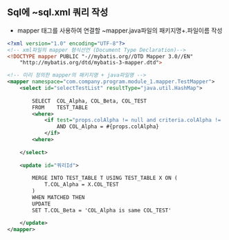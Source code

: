 <!-- --- --><!-- title: 10. Sql에 ~sql.xml 쿼리 작성 --><!-- updated: 2023-01-06 07:48:29Z --><!-- created: 2022-12-08 06:34:18Z --><!-- latitude: 37.26357270 --><!-- longitude: 127.02860090 --><!-- altitude: 0.0000 --><!-- --- -->## Sql에 ~sql.xml 쿼리 작성- mapper 태그를 사용하여 연결할 ~mapper.java파일의 패키지명+.파일이름 작성```xml<?xml version="1.0" encoding="UTF-8"?><!-- xml파일의 mapper 형식선언 (Document Type Declaration)--><!DOCTYPE mapper PUBLIC "-//mybatis.org//DTD Mapper 3.0//EN" 	"http://mybatis.org/dtd/mybatis-3-mapper.dtd"><!-- 미리 정의한 mapper의 패키지명 + java파일명 --><mapper namespace="com.company.program.module_1.mapper.TestMapper">	<select id="selectTestList" resultType="java.util.HashMap">				SELECT	COL_Alpha, COL_Beta, COL_TEST		FROM	TEST_TABLE		<where>			<if test="props.colAlpha != null and criteria.colAlpha != ' ' ">				AND COL_Alpha = #{props.colAlpha}			</if>		<where>				</select>				<update id="쿼리Id">				MERGE INTO TEST_TABLE T USING TEST_TABLE X ON (			T.COL_Alpha = X.COL_TEST		)		WHEN MATCHED THEN		UPDATE		SET T.COL_Beta = 'COL_Alpha is same COL_TEST'			</update></mapper>```